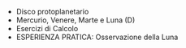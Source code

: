 - Disco protoplanetario
- Mercurio, Venere, Marte e Luna  (D)
- Esercizi di Calcolo
- ESPERIENZA PRATICA: Osservazione della Luna